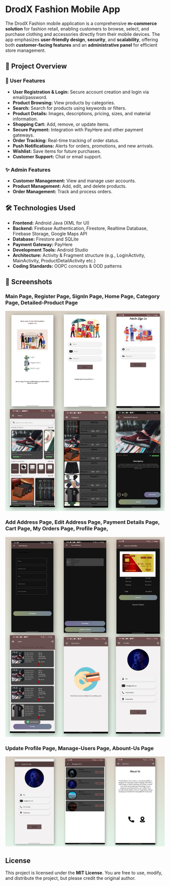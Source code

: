 # DrodX Fashion Mobile App

The DrodX Fashion mobile application is a comprehensive **m-commerce solution** for fashion retail, enabling customers to browse, select, and purchase clothing and accessories directly from their mobile devices. The app emphasizes **user-friendly design**, **security**, and **scalability**, offering both **customer-facing features** and an **administrative panel** for efficient store management.


## 🚀 Project Overview

### 🧩 User Features

* **User Registration & Login:** Secure account creation and login via email/password.
* **Product Browsing:** View products by categories.
* **Search:** Search for products using keywords or filters.
* **Product Details:** Images, descriptions, pricing, sizes, and material information.
* **Shopping Cart:** Add, remove, or update items.
* **Secure Payment:** Integration with PayHere and other payment gateways.
* **Order Tracking:** Real-time tracking of order status.
* **Push Notifications:** Alerts for orders, promotions, and new arrivals.
* **Wishlist:** Save items for future purchases.
* **Customer Support:** Chat or email support.

### ✨ Admin Features

* **Customer Management:** View and manage user accounts.
* **Product Management:** Add, edit, and delete products.
* **Order Management:** Track and process orders.
 
 ## 🛠️ Technologies Used

* **Frontend:** Android Java (XML for UI)
* **Backend:** Firebase Authentication, Firestore, Realtime Database, Firebase Storage, Google Maps API
* **Database:** Firestore and SQLite
* **Payment Gateway:** PayHere
* **Development Tools:** Android Studio
* **Architecture:** Activity & Fragment structure (e.g., LoginActivity, MainActivity, ProductDetailActivity etc.)
* **Coding Standards:** OOPC concepts & OOD patterns

## 📸 Screenshots

### Main Page, Register Page, SignIn Page, Home Page, Category Page, Detailed-Product Page
![Page 1](screenshots/image1.jpg)

### Add Address Page, Edit Address Page, Payment Details Page, Cart Page, My Orders Page, Profile Page,
![Page 2](screenshots/image2.jpg)

### Update Profile Page, Manage-Users Page, Abount-Us Page
![Page 3](screenshots/image3.jpg)



## License

This project is licensed under the **MIT License**. You are free to use, modify, and distribute the project, but please credit the original author.
